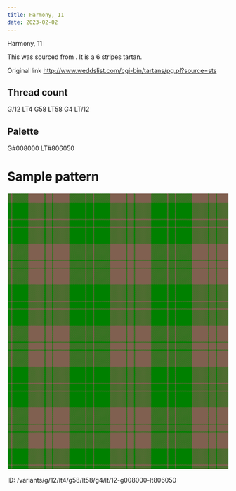 ```yaml
---
title: Harmony, 11
date: 2023-02-02
---
```

Harmony, 11

This was sourced from <no value>.  It is a 6 stripes tartan.

Original link http://www.weddslist.com/cgi-bin/tartans/pg.pl?source=sts

## Thread count
G/12 LT4 G58 LT58 G4 LT/12

## Palette
G#008000 LT#806050

# Sample pattern

![Tartan detail](tartan.png "G/12 LT4 G58 LT58 G4 LT/12 tartan")

ID: /variants/g/12/lt4/g58/lt58/g4/lt/12-g008000-lt806050